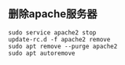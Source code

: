 ## 删除apache服务器
```
sudo service apache2 stop
update-rc.d -f apache2 remove
sudo apt remove --purge apache2
sudo apt autoremove
```